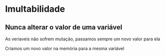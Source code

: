 # Imultabilidade

## Nunca alterar o valor de uma variável

As veriaveis não sofrem mutação, passamos sempre um novo valor para ela 

Criamos um novo valor na memória para a mesma variável

